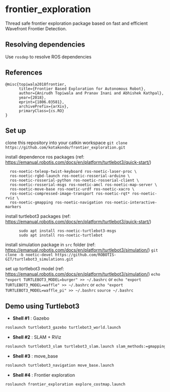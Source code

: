 # frontier_exploration

Thread safe frontier exploration package based on fast and efficient Wavefront Frontier Detection.

## Resolving dependencies

Use `rosdep` to resolve ROS dependencies

## References

```
@misc{topiwala2018frontier,
      title={Frontier Based Exploration for Autonomous Robot}, 
      author={Anirudh Topiwala and Pranav Inani and Abhishek Kathpal},
      year={2018},
      eprint={1806.03581},
      archivePrefix={arXiv},
      primaryClass={cs.RO}
}
```

## Set up

clone this repository into your catkin workspace
```git clone https://github.com/kotakondo/frontier_exploration.git```
 
install dependence ros packages (ref: https://emanual.robotis.com/docs/en/platform/turtlebot3/quick-start/)
```sudo apt-get install ros-noetic-joy ros-noetic-teleop-twist-joy \
  ros-noetic-teleop-twist-keyboard ros-noetic-laser-proc \
  ros-noetic-rgbd-launch ros-noetic-rosserial-arduino \
  ros-noetic-rosserial-python ros-noetic-rosserial-client \
  ros-noetic-rosserial-msgs ros-noetic-amcl ros-noetic-map-server \
  ros-noetic-move-base ros-noetic-urdf ros-noetic-xacro \
  ros-noetic-compressed-image-transport ros-noetic-rqt* ros-noetic-rviz \
  ros-noetic-gmapping ros-noetic-navigation ros-noetic-interactive-markers
```

install turtlebot3 packages (ref: https://emanual.robotis.com/docs/en/platform/turtlebot3/quick-start/)
```sudo apt install ros-noetic-dynamixel-sdk
      sudo apt install ros-noetic-turtlebot3-msgs
      sudo apt install ros-noetic-turtlebot
```

install simulation package in `src` folder (ref: https://emanual.robotis.com/docs/en/platform/turtlebot3/simulation/)
```git clone -b noetic-devel https://github.com/ROBOTIS-GIT/turtlebot3_simulations.git```

set up tortlebot3 model (ref: https://emanual.robotis.com/docs/en/platform/turtlebot3/simulation/)
```echo "export TURTLEBOT3_MODEL=burger" >> ~/.bashrc``` or ```echo "export TURTLEBOT3_MODEL=waffle" >> ~/.bashrc``` or ```echo "export TURTLEBOT3_MODEL=waffle_pi" >> ~/.bashrc```
```source ~/.bashrc```

## Demo using Turtlebot3

- **Shell #1** : Gazebo

```bash
roslaunch turtlebot3_gazebo turtlebot3_world.launch
```

- **Shell #2** : SLAM + RViz

```bash
roslaunch turtlebot3_slam turtlebot3_slam.launch slam_methods:=gmapping
```

- **Shell #3** : move_base

```bash
roslaunch turtlebot3_navigation move_base.launch 
```

- **Shell #4** : Frontier exploration

```bash
roslaunch frontier_exploration explore_costmap.launch
```